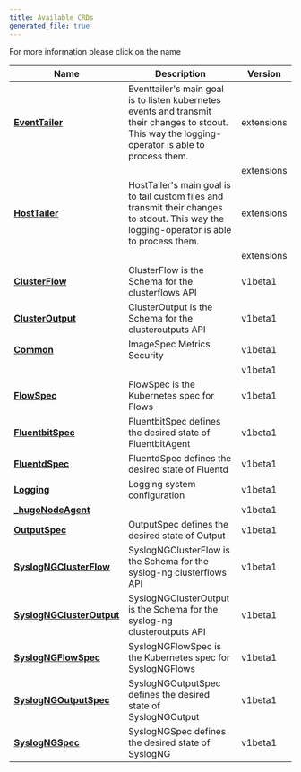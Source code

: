 ```yaml
---
title: Available CRDs
generated_file: true
---
```

	
For more information please click on the name
<center>

| Name | Description | Version |
|---|---|---|
| **[EventTailer](../extensions/v1alpha1/eventtailer_types/)** | Eventtailer's main goal is to listen kubernetes events and transmit their changes to stdout. This way the logging-operator is able to process them. | extensions |
| **[](../extensions/v1alpha1/filetailer/)** |  | extensions |
| **[HostTailer](../extensions/v1alpha1/hosttailer_types/)** | HostTailer's main goal is to tail custom files and transmit their changes to stdout. This way the logging-operator is able to process them. | extensions |
| **[](../extensions/v1alpha1/systemdtailer/)** |  | extensions |
| **[ClusterFlow](clusterflow_types/)** | ClusterFlow is the Schema for the clusterflows API | v1beta1 |
| **[ClusterOutput](clusteroutput_types/)** | ClusterOutput is the Schema for the clusteroutputs API | v1beta1 |
| **[Common](common_types/)** | ImageSpec Metrics Security | v1beta1 |
| **[](conversion/)** |  | v1beta1 |
| **[FlowSpec](flow_types/)** | FlowSpec is the Kubernetes spec for Flows | v1beta1 |
| **[FluentbitSpec](fluentbit_types/)** | FluentbitSpec defines the desired state of FluentbitAgent | v1beta1 |
| **[FluentdSpec](fluentd_types/)** | FluentdSpec defines the desired state of Fluentd | v1beta1 |
| **[Logging](logging_types/)** | Logging system configuration | v1beta1 |
| **[_hugoNodeAgent](node_agent_types/)** |  | v1beta1 |
| **[OutputSpec](output_types/)** | OutputSpec defines the desired state of Output | v1beta1 |
| **[SyslogNGClusterFlow](syslogng_clusterflow_types/)** | SyslogNGClusterFlow is the Schema for the syslog-ng clusterflows API | v1beta1 |
| **[SyslogNGClusterOutput](syslogng_clusteroutput_types/)** | SyslogNGClusterOutput is the Schema for the syslog-ng clusteroutputs API | v1beta1 |
| **[SyslogNGFlowSpec](syslogng_flow_types/)** | SyslogNGFlowSpec is the Kubernetes spec for SyslogNGFlows | v1beta1 |
| **[SyslogNGOutputSpec](syslogng_output_types/)** | SyslogNGOutputSpec defines the desired state of SyslogNGOutput | v1beta1 |
| **[SyslogNGSpec](syslogng_types/)** | SyslogNGSpec defines the desired state of SyslogNG | v1beta1 |
</center>

